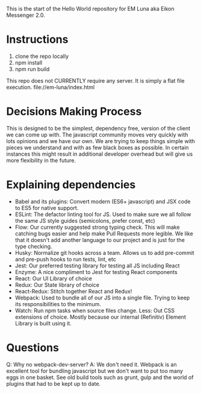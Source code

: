 This is the start of the Hello World repository for EM Luna aka Eikon Messenger 2.0.

# Instructions

1. clone the repo locally
2. npm install
3. npm run build

This repo does not CURRENTLY require any server. It is simply a flat file execution.
file://em-luna/index.html

# Decisions Making Process
This is designed to be the simplest, dependency free, version of the client we can come up with. The javascript community moves very quickly with lots opinions and we have our own. We are trying to keep things simple with pieces we understand and with as few black boxes as possible. In certain instances this might result in additional developer overhead but will give us more flexibility in the future.

# Explaining dependencies
* Babel and its plugins: Convert modern (ES6+ javascript) and JSX code to ES5 for native support.
* ESLint: The defactor linting tool for JS. Used to make sure we all follow the same JS style guides (semicolons, prefer const, etc)
* Flow: Our currently suggested strong typing check. This will make catching bugs easier and help make Pull Requests more legible. We like that it doesn't add another language to our project and is just for the type checking.
* Husky: Normalize git hooks across a team. Allows us to add pre-commit and pre-push hooks to run tests, lint, etc
* Jest: Our preferred testing library for testing all JS including React
* Enzyme: A nice compliment to Jest for testing React components
* React: Our UI Library of choice
* Redux: Our State library of choice
* React-Redux: Stitch together React and Redux!
* Webpack: Used to bundle all of our JS into a single file. Trying to keep its responsibilities to the minimum.
* Watch: Run npm tasks when source files change.
Less: Out CSS extensions of choice. Mostly because our internal (Refinitiv) Element Library is built using it.

# Questions
Q: Why no webpack-dev-server?
A: We don't need it. Webpack is an excellent tool for bundling javascript but we don't want to put too many eggs in one basket. See old build tools such as grunt, gulp and the world of plugins that had to be kept up to date.
